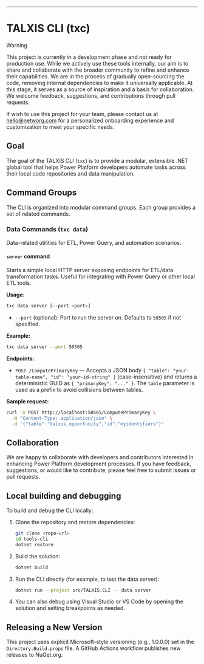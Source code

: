 ---
# TALXIS CLI (txc)

> [!WARNING]
> This project is currently in a development phase and not ready for production use.
> While we actively use these tools internally, our aim is to share and collaborate with the broader community to refine and enhance their capabilities.
> We are in the process of gradually open-sourcing the code, removing internal dependencies to make it universally applicable.
> At this stage, it serves as a source of inspiration and a basis for collaboration.
> We welcome feedback, suggestions, and contributions through pull requests.

If wish to use this project for your team, please contact us at hello@networg.com for a personalized onboarding experience and customization to meet your specific needs.

## Goal

The goal of the TALXIS CLI (`txc`) is to provide a modular, extensible .NET global tool that helps Power Platform developers automate tasks across their local code repositories and data manipulation.

## Command Groups

The CLI is organized into modular command groups. Each group provides a set of related commands.

### Data Commands (`txc data`)

Data-related utilities for ETL, Power Query, and automation scenarios.

#### `server` command

Starts a simple local HTTP server exposing endpoints for ETL/data transformation tasks. Useful for integrating with Power Query or other local ETL tools.

**Usage:**

```sh
txc data server [--port <port>]
```

- `--port` (optional): Port to run the server on. Defaults to `50505` if not specified.

**Example:**

```sh
txc data server --port 50505
```

**Endpoints:**


- `POST /ComputePrimaryKey` — Accepts a JSON body `{ "table": "your-table-name", "id": "your-id-string" }` (case-insensitive) and returns a deterministic GUID as `{ "primaryKey": "..." }`. The `table` parameter is used as a prefix to avoid collisions between tables.

**Sample request:**

```sh
curl -X POST http://localhost:50505/ComputePrimaryKey \
  -H "Content-Type: application/json" \
  -d '{"table":"talxis_opportunity","id":"myidentifiers"}'
```



## Collaboration
We are happy to collaborate with developers and contributors interested in enhancing Power Platform development processes. If you have feedback, suggestions, or would like to contribute, please feel free to submit issues or pull requests.

## Local building and debugging

To build and debug the CLI locally:

1. Clone the repository and restore dependencies:
   ```sh
   git clone <repo-url>
   cd tools-cli
   dotnet restore
   ```
2. Build the solution:
   ```sh
   dotnet build
   ```
3. Run the CLI directly (for example, to test the data server):
   ```sh
   dotnet run --project src/TALXIS.CLI -- data server
   ```
4. You can also debug using Visual Studio or VS Code by opening the solution and setting breakpoints as needed.

## Releasing a New Version

This project uses explicit Microsoft-style versioning (e.g., 1.0.0.0) set in the `Directory.Build.props` file. A GitHub Actions workflow publishes new releases to NuGet.org.
